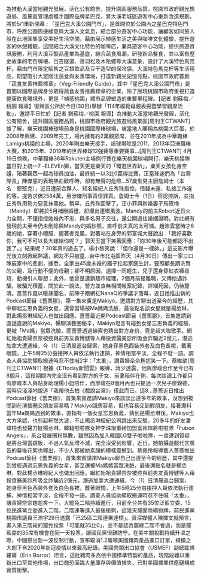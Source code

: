 為推動大溪當地觀光發展，活化公有館舍，提升園區服務品質，桃園市政府觀光旅遊局、風景區管理處攜手國際品牌星巴克，將大溪老城區遊客中心重新改造規劃，將於5/1重新開幕 ; 「星巴克大溪公園門市」，是首間位於公園內之星巴克特色門市，呼應公園周邊綠意與大溪人文氣息，結合部分遊客中心功能，讓顧客如同旅人般在此地匯集享受美好生活空間，藉由展示植感生活之美與咖啡文化體驗，提升遊客的休憩體驗。這間結合大溪文化特色的咖啡店，兼具遊客中心功能，提供旅遊資訊服務，利用大溪豆製品產業為基底，結合蔬食風潮，研發新品餐食，並以富有歷史故事的老街牌樓、百吉隧道、落羽松及木陀螺等大溪意象，設計了大溪特色馬克杯。藉由門市限定販售之豆類飲品及豆干造型的保冷袋、大溪特色馬克杯等生活用品，期望吸引大眾關注蔬食與友善環境，打造新觀光記憶亮點。桃園市政府首創「蔬食友善推薦標章」（Veg-Friendly Guide），其中「星巴克大溪公園門市」是首間以國際品牌身分取得蔬食友善推薦標章的企業，除了展現桃園市政府重視打造健康飲食環境外，更是「植感桃園」城市品牌塑造的重要里程碑。【記者 劉蘇梅／桃園 報導】復興區公所於今日(30日)舉辦「114年模範母親表揚暨學習觀摩活動」，邀請平日忙於【記者 劉蘇梅／桃園 報導】為推動大溪當地觀光發展，活化公有館舍，提升園區服務品質，桃園市政府觀光旅遊局風景區[周刊王CTWANT] 據了解，樂天桃園棒球場前身是桃園國際棒球場，被當地人暱稱為桃園大巨蛋，於2008年興建、2009年完工，場內擁有約2萬觀眾席，並在2011年成為中華職棒Lamigo桃猿的主場，2020年則由樂天接手。該球場除是2011、2013年亞洲職棒大賽，和2015年、2019年的世界棒球12強賽等重要賽事...[周刊王CTWANT] 4月19日傍晚，中華職棒36年Rakuten主場例行賽在樂天桃園球場開打，樂天桃猿隊當日對上統一7 –ELEVEn獅，當天更是樂天的「環遊世界趴」，樂天女孩化身空姐，陪著觀眾一起為球員加油，最終統一以3比0贏得比賽，正當球迷們為「台灣隊長」陳傑憲的表現熱血歡呼時，卻有無聲的危險...57歲型男主廚詹姆士（本名：鄭堅克），近日遭前合夥人、知名經紀人丘秀珠指控，借錢未還、私接工作違約等，提告求償2584萬，另涉嫌刑事背信罪責。詹姆士今（1日）否認控訴，並指丘秀珠用勢力惡意抹黑他。稍早，丘秀珠回擊了。汪小菲與新婚妻子馬筱梅（Mandy）即將於5月補辦婚禮，卻爆出連環風波。Mandy的前夫Robert近日火力全開，不僅指控她婚內不忠、與多名男子交往，還公開過往婚姻證明，對此網有發現前夫至今仍未刪除與Mandy的婚紗照，直呼前夫真的太可憐。趙浩雲當時才6歲的她，穿著小禮服、握著麥克風，對著站在身旁的郭富城大聲說出：「我好喜歡你，我可不可以長大嫁給你呢？」郭天王當下笑著回應：「妳30年後可能都認不出我了。」結果呢？30年真的過去了，楊小黎笑說：「但你還是一樣帥。」這支影片曝光後立刻掀起熱議，網友不只被童...台中市北屯區昨天（4月30日）傳出一家三口陳屍家中的悲劇，據悉，全家由45歲未婚的獨子扛起家庭生計，要照顧長期洗腎的父親，及行動不便的母親；卻不明原因，選擇一同輕生，兒子還身穿紅衣褲尋短，動機引人聯想；此外，他曾是連鎖超市經理，2個月前提離職，又傳他遇詐騙，被騙光積蓄，關於此一說法，警方並查無相關報案紀錄，詳細死因，仍待釐清。薔薔作風以嗆辣聞名，前陣子跟網紅NanaQ的爭議才落幕，近日她推出新的Podcast節目《薔栗膠》，第一集來賓是Makiyo，邀請對方聊出道至今的經歷，其中聊起忘恩負義的女星，還曾當場被Ma媽媽洗臉，最後點名該女星就是楊丞琳，對此楊丞琳經紀人也做出回應。薔薔最近開Podcast節目《薔栗膠》，首集邀請到直話直說的Makiyo，暢聊演藝圈秘辛，Makiyo坦言有碰到女星忘恩負義的經驗，更被「Ma媽」當眾洗臉，而薔薔透過線索也猜出對方身份，竟是超大咖歌手。網紅始祖貴婦奈奈被控與前男友黃博健等人藉投資醫美診所吸金詐騙近2億元，潛逃加拿大遭通緝，今（1）日清晨返台歸案，她身穿黑色西裝外套及白色長裙，戴著眼鏡，上午5時25分由接押人員依法執行逮捕，神情相當平淡，全程不發一語。調查人員協助領取搬運時忍不住喊2字：「太重」，讓貴婦奈奈尷尬笑一下。蔡維歆[周刊王CTWANT] 根據《ETtoday新聞雲》報導，蔣少透露，他與廖峻合作至今已有8個月，這段期間內完全沒有看到對方的子女、前妻陪伴在側，每次談論工作都只有廖峻本人與貼身助理楊小姐陪伴，而廖峻在8個月內也只提過一次兒子廖錦德，當時只淺淺地說道「我帶他去拍《戲說台灣》」僅此而已。這8...薔薔近日推出Podcast節目《薔栗膠》，首集來賓邀請Makiyo來談談出道多年的故事，沒想到被問到在演藝圈交朋友容易嗎？Makiyo回應容易，但也容易交到假朋友，接著爆料當年Ma媽媽遇到的故事，直指有一個女星忘恩負義，猜到是楊丞琳後，Makiyo也大方承認，也引起軒然大波，不止楊丞琳經紀公司跳出來反駁，20多年的好友潘瑋柏也發聲力挺楊丞琳。韓籍啦啦隊女神李珠珢重磅加盟富邦悍將啦啦隊「Fubon Angels」，來台發展圈粉無數，雖然因為加入韓國LG雙子啦啦隊，一度遭到質疑是將台灣當跳板，不過人氣反增不減，完全沒受到影響，近日，她拍攝遊戲代言廣告的幕後花絮也釋出，不少人都被她素顏的模樣震撼到。蔡佩伶報導藝人薔薔推出Podcast節目《薔栗膠》，首集來賓請來Makiyo聊自己出道至今的經歷，其中還提到曾經遇過忘恩負義的女星，甚至還被Ma媽媽當眾洗臉，最後還點名就是楊丞琳，對此楊丞琳經紀人也做出回應。網紅始祖貴婦奈奈被控與前男友黃博健等人藉投資醫美診所吸金詐騙近2億元，潛逃加拿大遭通緝，今（1）日清晨返台歸案，她身穿黑色西裝外套及白色長裙，戴著眼鏡，上午5時25分由接押人員依法執行逮捕，神情相當平淡，全程不發一語。調查人員協助領取搬運時忍不住喊「太重」，讓貴婦奈奈尷尬笑一下。大罷免二階持續進行，目前全台共有35位泛藍立委、15位民進黨立委進入二階，二階連署進入最後衝刺，這幾天罷團陸續掀牌，前民進黨桃園市議員王浩宇29日透露「已25區二階連署達標」。資深媒體人陳揮文就預言，進入第三階段的罷免投票「可能就35比0」，並不是認為罷綠二階不會過，而是罷藍委的35席有機會在同一天投票，讓國民黨很難防守。在美中關稅戰持續升溫之際，中國祭出新一波反制行動，宣布取消1.2萬噸美國豬肉產品進口訂單，規模之大創下自2020年新冠疫情以來最高紀錄。美國肉類出口協會（USMEF）副總裁博羅爾（Erin Borror）坦言，這批豬肉多為依中國標準特製的產品，現階段難以重新出口至其他市場，出口商恐面臨大量庫存與價值損失，已對美國農業供應鏈構成實質衝擊。